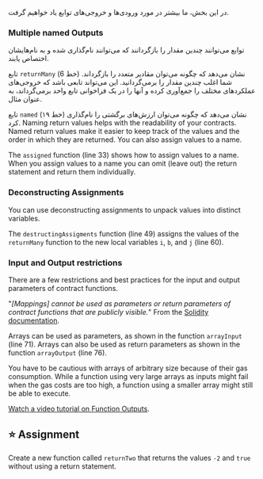 در این بخش، ما بیشتر در مورد ورودی‌ها و خروجی‌های توابع یاد خواهیم گرفت.

### Multiple named Outputs

توابع می‌توانند چندین مقدار را بازگردانند که می‌توانند نام‌گذاری شده و به نام‌هایشان اختصاص یابند.

تابع `returnMany` (خط 6) نشان می‌دهد که چگونه می‌توان مقادیر متعدد را بازگرداند.
شما اغلب چندین مقدار را برمی‌گردانید. این می‌تواند تابعی باشد که خروجی‌های عملکردهای مختلف را جمع‌آوری کرده و آنها را در یک فراخوانی تابع واحد برمی‌گرداند، به عنوان مثال.

تابع `named` (خط ۱۹) نشان می‌دهد که چگونه می‌توان ارزش‌های برگشتی را نام‌گذاری کرد.
Naming return values helps with the readability of your contracts. Named return values make it easier to keep track of the values and the order in which they are returned. You can also assign values to a name.

The `assigned` function (line 33) shows how to assign values to a name.
When you assign values to a name you can omit (leave out) the return statement and return them individually.

### Deconstructing Assignments

You can use deconstructing assignments to unpack values into distinct variables.

The `destructingAssigments` function (line 49) assigns the values of the `returnMany` function to the new local variables `i`, `b`, and `j` (line 60).

### Input and Output restrictions

There are a few restrictions and best practices for the input and output parameters of contract functions.

"_[Mappings] cannot be used as parameters or return parameters of contract functions that are publicly visible._"
From the <a href="https://docs.soliditylang.org/en/latest/types.html#mapping-types" target="_blank">Solidity documentation</a>.

Arrays can be used as parameters, as shown in the function `arrayInput` (line 71). Arrays can also be used as return parameters as shown in the function `arrayOutput` (line 76).

You have to be cautious with arrays of arbitrary size because of their gas consumption. While a function using very large arrays as inputs might fail when the gas costs are too high, a function using a smaller array might still be able to execute.

<a href="https://www.youtube.com/watch?v=je7dWT6bEZM" target="_blank">Watch a video tutorial on Function Outputs</a>.

## ⭐️ Assignment

Create a new function called `returnTwo` that returns the values `-2` and `true` without using a return statement.